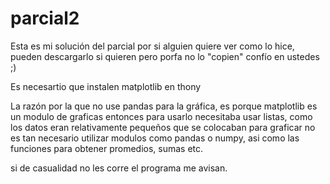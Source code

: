 # parcial2
Esta es mi solución del parcial por si alguien quiere ver como lo hice, pueden descargarlo si quieren pero porfa no lo "copien" confío en ustedes ;) 

Es necesartio que instalen matplotlib en thony 

La razón por la que no use pandas para la gráfica, es porque matplotlib es un modulo de graficas entonces para usarlo necesitaba usar listas, como los datos eran relativamente pequeños que se colocaban para graficar no es tan necesario utilizar modulos como pandas o numpy, asi como las funciones para obtener promedios, sumas etc.

si de casualidad no les corre el programa me avisan.
